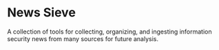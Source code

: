 # News Sieve
A collection of tools for collecting, organizing, and ingesting information security news from many sources for future analysis.
